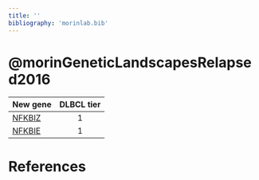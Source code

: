 ```yaml
---
title: ''
bibliography: 'morinlab.bib'
---
```


# @morinGeneticLandscapesRelapsed2016
|New gene|DLBCL tier|
|:-|:-:|
|[NFKBIZ](NFKBIZ)|1 |
|[NFKBIE](NFKBIE)|1 |

# References

